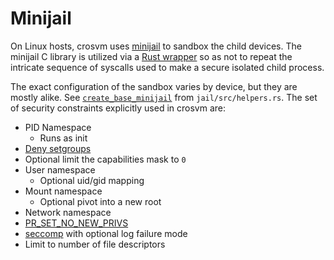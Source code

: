 # Minijail

On Linux hosts, crosvm uses [minijail](https://google.github.io/minijail/) to sandbox the child
devices. The minijail C library is utilized via a
[Rust wrapper](https://chromium.googlesource.com/chromiumos/platform/minijail/+/refs/heads/main/rust/minijail/src/lib.rs)
so as not to repeat the intricate sequence of syscalls used to make a secure isolated child process.

The exact configuration of the sandbox varies by device, but they are mostly alike. See
[`create_base_minijail`] from `jail/src/helpers.rs`. The set of security constraints explicitly used
in crosvm are:

- PID Namespace
  - Runs as init
- [Deny setgroups](https://lwn.net/Articles/626665/)
- Optional limit the capabilities mask to `0`
- User namespace
  - Optional uid/gid mapping
- Mount namespace
  - Optional pivot into a new root
- Network namespace
- [PR_SET_NO_NEW_PRIVS](https://www.kernel.org/doc/Documentation/prctl/no_new_privs.txt)
- [seccomp](seccomp.html) with optional log failure mode
- Limit to number of file descriptors

[`create_base_minijail`]: https://crosvm.dev/doc/jail/fn.create_base_minijail.html

